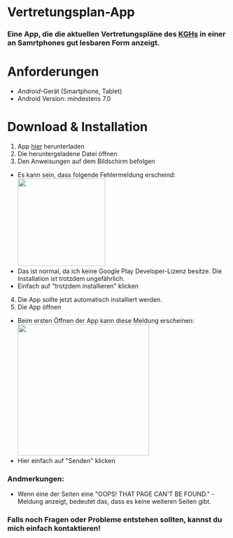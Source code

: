 # Vertretungsplan-App
### Eine App, die die aktuellen Vertretungspläne des [KGHs](http://www.kreisgymnasium-halle.de/) in einer an Samrtphones gut lesbaren Form anzeigt.


# Anforderungen

* _Android_-Gerät (Smartphone, Tablet)
* Android Version: mindestens 7.0

# Download & Installation

1. App [hier](https://github.com/joseywoermann/vertretungsplan-app/blob/master/apk/stable/Vertretungsplan-App.apk) herunterladen
2. Die heruntergeladene Datei öffnen
3. Den Anweisungen auf dem Bildschirm befolgen
 * Es kann sein, dass folgende Fehlermeldung erscheind:
  <br> <img src="https://raw.githubusercontent.com/joseywoermann/vertretungsplan-app/master/img/unknown_dev.jpg" height="200" />
  * Das ist normal, da ich keine Google Play Developer-Lizenz besitze. Die Installation ist trotzdem ungefährlich.
  * Einfach auf "trotzdem installieren" klicken

4. Die App sollte jetzt automatisch installiert werden.
5. Die App öffnen
 * Beim ersten Öffnen der App kann diese Meldung erscheinen: <br> <img src="https://raw.githubusercontent.com/joseywoermann/vertretungsplan-app/master/img/playprotect_upload.jpg" height="300" />
 * Hier einfach auf "Senden" klicken

### Andmerkungen:
 * Wenn eine der Seiten eine "OOPS! THAT PAGE CAN'T BE FOUND." - Meldung anzeigt, bedeutet das, dass es keine weiteren Seiten gibt.

### Falls noch Fragen oder Probleme entstehen sollten, kannst du mich einfach kontaktieren!
